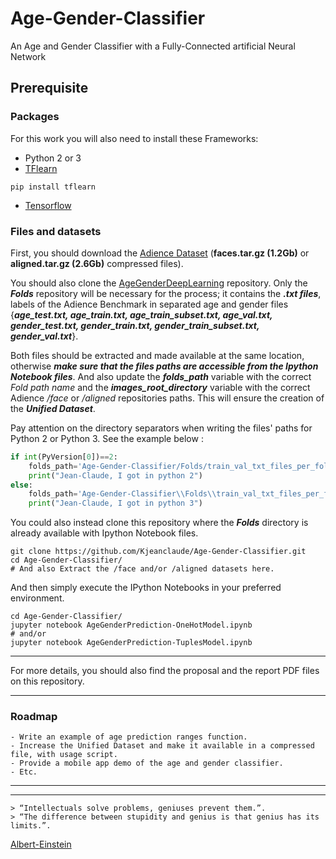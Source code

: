 # Age-Gender-Classifier
An Age and Gender Classifier with a Fully-Connected artificial Neural Network


## Prerequisite

### Packages
For this work you will also need to install these Frameworks:
- Python 2 or 3
- [TFlearn](http://tflearn.org/installation/)

``
pip install tflearn
``

-	[Tensorflow](https://www.tensorflow.org/install/)

### Files and datasets
First, you should download the [Adience Dataset](http://www.openu.ac.il/home/hassner/Adience/data.html) (**faces.tar.gz (1.2Gb)** or **aligned.tar.gz (2.6Gb)** compressed files). 

You should also clone the [AgeGenderDeepLearning](https://github.com/GilLevi/AgeGenderDeepLearning) repository. Only the ***Folds*** repository will be necessary for the process; it contains the ***.txt files***, labels of the Adience Benchmark in separated age and gender files {***age_test.txt, age_train.txt, age_train_subset.txt, age_val.txt, gender_test.txt, gender_train.txt, gender_train_subset.txt, gender_val.txt***}.

Both files should be extracted and made available at the same location, otherwise ***make sure that the files paths are accessible from the Ipython Notebook files***. And also update the ***folds_path*** variable with the correct *Fold path name* and the ***images_root_directory*** variable with the correct Adience */face* or */aligned* repositories paths. This will ensure the creation of the ***Unified Dataset***.

Pay attention on the directory separators when writing the files' paths for Python 2 or Python 3. See the example below :

```python
if int(PyVersion[0])==2:
    folds_path='Age-Gender-Classifier/Folds/train_val_txt_files_per_fold' 
    print("Jean-Claude, I got in python 2")
else:
    folds_path='Age-Gender-Classifier\\Folds\\train_val_txt_files_per_fold'
    print("Jean-Claude, I got in python 3")
```

You could also instead clone this repository where the ***Folds*** directory is already available with Ipython Notebook files.

```
git clone https://github.com/Kjeanclaude/Age-Gender-Classifier.git
cd Age-Gender-Classifier/
# And also Extract the /face and/or /aligned datasets here.
```

And then simply execute the IPython Notebooks in your preferred environment.

```ipython
cd Age-Gender-Classifier/
jupyter notebook AgeGenderPrediction-OneHotModel.ipynb
# and/or
jupyter notebook AgeGenderPrediction-TuplesModel.ipynb
```

---
For more details, you should also find the proposal and the report PDF files on this repository.

---
### Roadmap
    - Write an example of age prediction ranges function.
    - Increase the Unified Dataset and make it available in a compressed file, with usage script.
    - Provide a mobile app demo of the age and gender classifier.
    - Etc.

---
---
```
> “Intellectuals solve problems, geniuses prevent them.”.
> “The difference between stupidity and genius is that genius has its limits.”.
```
[Albert-Einstein](http://www.movemequotes.com/top-21-albert-einstein-quotes/)
